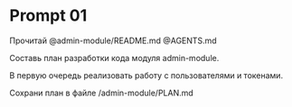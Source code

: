 # Prompt 01

Прочитай @admin-module/README.md @AGENTS.md

Составь план разработки кода модуля admin-module.

В первую очередь реализовать работу с пользователями и токенами.

Сохрани план в файле /admin-module/PLAN.md
